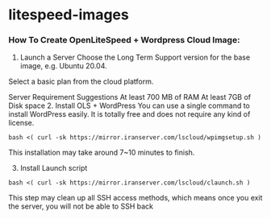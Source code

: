 # litespeed-images

### How To Create OpenLiteSpeed + Wordpress Cloud Image:
1. Launch a Server
Choose the Long Term Support version for the base image, e.g. Ubuntu 20.04.

Select a basic plan from the cloud platform.

Server Requirement Suggestions
At least 700 MB of RAM
At least 7GB of Disk space
2. Install OLS + WordPress
You can use a single command to install WordPress easily. It is totally free and does not require any kind of license.
```
bash <( curl -sk https://mirror.iranserver.com/lscloud/wpimgsetup.sh )
```

This installation may take around 7~10 minutes to finish.

3. Install Launch script
```
bash <( curl -sk https://mirror.iranserver.com/lscloud/claunch.sh ) 
```
This step may clean up all SSH access methods, which means once you exit the server, you will not be able to SSH back
